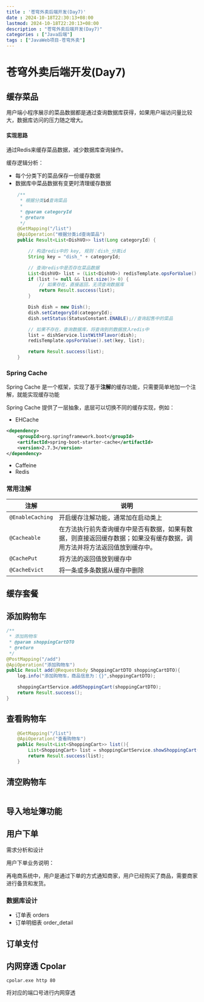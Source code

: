 ```yaml
---
title : '苍穹外卖后端开发(Day7)'
date : 2024-10-18T22:30:13+08:00
lastmod: 2024-10-18T22:20:13+08:00
description : "苍穹外卖后端开发(Day7)"  
categories : ["Java后端"]
tags : ["JavaWeb项目-苍穹外卖"]
---
```


# 苍穹外卖后端开发(Day7)

## 缓存菜品

用户端小程序展示的菜品数据都是通过查询数据库获得，如果用户端访问量比较大，数据库访问的压力随之增大。

#### 实现思路

通过Redis来缓存菜品数据，减少数据库查询操作。



缓存逻辑分析：

- 每个分类下的菜品保存一份缓存数据
- 数据库中菜品数据有变更时清理缓存数据

```java
    /**
     * 根据分类id查询菜品
     *
     * @param categoryId
     * @return
     */
    @GetMapping("/list")
    @ApiOperation("根据分类id查询菜品")
    public Result<List<DishVO>> list(Long categoryId) {

        // 构造redis中的 key, 规则：dish_分类id
        String key = "dish_" + categoryId;

        // 查询redis中是否存在菜品数据
        List<DishVO> list = (List<DishVO>) redisTemplate.opsForValue().get(key);
        if (list != null && list.size()> 0) {
            // 如果存在，直接返回，无须查询数据库
            return Result.success(list);
        }

        Dish dish = new Dish();
        dish.setCategoryId(categoryId);
        dish.setStatus(StatusConstant.ENABLE);//查询起售中的菜品

        // 如果不存在，查询数据库，将查询到的数据放入redis中
        list = dishService.listWithFlavor(dish);
        redisTemplate.opsForValue().set(key, list);

        return Result.success(list);
    }
```

### Spring Cache

Spring Cache 是一个框架，实现了基于**注解**的缓存功能，只需要简单地加一个注解，就能实现缓存功能

Spring Cache 提供了一层抽象，底层可以切换不同的缓存实现，例如：

- EHCache

```xml
<dependency>
    <groupId>org.springframework.boot</groupId>
    <artifactId>spring-boot-starter-cache</artifactId>
    <version>2.7.3</version>
</dependency>
```

- Caffeine
- Redis 

### 常用注解

| 注解             | 说明                                                         |
| ---------------- | ------------------------------------------------------------ |
| `@EnableCaching` | 开启缓存注解功能，通常加在启动类上                           |
| `@Cacheable`     | 在方法执行前先查询缓存中是否有数据，如果有数据，则直接返回缓存数据；如果没有缓存数据，调用方法并将方法返回值放到缓存中。 |
| `@CachePut`      | 将方法的返回值放到缓存中                                     |
| `@CacheEvict`    | 将一条或多条数据从缓存中删除                                 |



## 缓存套餐



## 添加购物车

```java
/**
 * 添加购物车
 * @param shoppingCartDTO
 * @return
 */
@PostMapping("/add")
@ApiOperation("添加购物车")
public Result add(@RequestBody ShoppingCartDTO shoppingCartDTO){
    log.info("添加购物车，商品信息为：{}",shoppingCartDTO);

    shoppingCartService.addShoppingCart(shoppingCartDTO);
    return Result.success();
}
```



## 查看购物车

```java
    @GetMapping("/list")
    @ApiOperation("查看购物车")
    public Result<List<ShoppingCart>> list(){
        List<ShoppingCart> list = shoppingCartService.showShoppingCart();
        return Result.success(list);
    }

```



## 清空购物车

```

```



## 导入地址簿功能



## 用户下单

需求分析和设计

用户下单业务说明：

再电商系统中，用户是通过下单的方式通知商家，用户已经购买了商品，需要商家进行备货和发货。

### 数据库设计

- 订单表 orders 
- 订单明细表 order_detail 





## 订单支付



## 内网穿透 Cpolar

```shell
cpolar.exe http 80
```

将对应的端口号进行内网穿透
